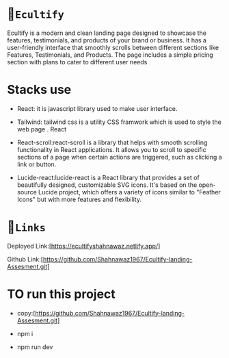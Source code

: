 # 💫`Ecultify`
Ecultify is a modern and clean landing page designed to showcase the features, testimonials, and products of your brand or business. It has a user-friendly interface that smoothly scrolls between different sections like Features, Testimonials, and Products. The page includes a simple pricing section with plans to cater to different user needs

# Stacks use
* React: it is javascript library used to make user interface.

* Tailwind: tailwind css is a utility CSS framwork which is used to style the web page .
React

* React-scroll:react-scroll is a library that helps with smooth scrolling functionality in React applications. It allows you to scroll to specific sections of a page when certain actions are triggered, such as clicking a link or button.

* Lucide-react:lucide-react is a React library that provides a set of beautifully designed, customizable SVG icons. It's based on the open-source Lucide project, which offers a variety of icons similar to "Feather Icons" but with more features and flexibility.

# 💫`Links`

Deployed Link:[https://ecultifyshahnawaz.netlify.app/]

Github Link:[https://github.com/Shahnawaz1967/Ecultify-landing-Assesment.git]

# TO run this project 
* copy:[https://github.com/Shahnawaz1967/Ecultify-landing-Assesment.git]
  
*  npm i
  
*  npm run dev



